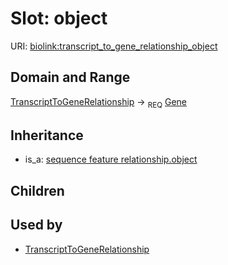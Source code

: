 # Slot: object




URI: [biolink:transcript_to_gene_relationship_object](https://w3id.org/biolink/vocab/transcript_to_gene_relationship_object)
## Domain and Range

[TranscriptToGeneRelationship](TranscriptToGeneRelationship.md) ->  <sub>REQ</sub> [Gene](Gene.md)
## Inheritance

 *  is_a: [sequence feature relationship.object](sequence_feature_relationship_object.md)
## Children

## Used by

 * [TranscriptToGeneRelationship](TranscriptToGeneRelationship.md)
